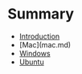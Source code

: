 # Summary

* [Introduction](README.md)
* \[Mac\]\(mac.md\)
* [Windows](windows.md)
* [Ubuntu](ubuntu.md)



